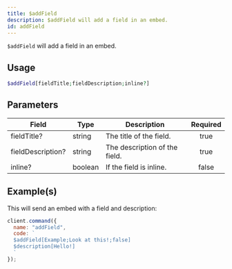 ```yaml
---
title: $addField
description: $addField will add a field in an embed.
id: addField
---
```


`$addField` will add a field in an embed.

## Usage

```php
$addField[fieldTitle;fieldDescription;inline?]
```

## Parameters

| Field             | Type    | Description                   | Required |
| ----------------- | ------- | ----------------------------- | :------: |
| fieldTitle?       | string  | The title of the field.       |   true   |
| fieldDescription? | string  | The description of the field. |   true   |
| inline?           | boolean | If the field is inline.       |  false   |

## Example(s)

This will send an embed with a field and description:

```javascript
client.command({
  name: "addField",
  code: `
  $addField[Example;Look at this!;false]
  $description[Hello!]
  `
});
```
